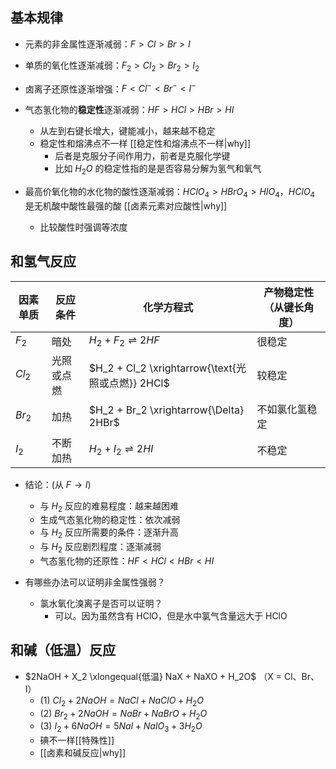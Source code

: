 ## 基本规律
- 元素的非金属性逐渐减弱：$F > Cl > Br > I$

-  单质的氧化性逐渐减弱：$F_2 > Cl_2 > Br_2 > I_2$

-  卤离子还原性逐渐增强：$F < Cl^- < Br^- < I^-$

-  气态氢化物的**稳定性**逐渐减弱：$HF > HCl > HBr > HI$
	- 从左到右键长增大，键能减小，越来越不稳定
	- 稳定性和熔沸点不一样 [[稳定性和熔沸点不一样|why]]
		- 后者是克服分子间作用力，前者是克服化学键
		- 比如 $H_2O$ 的稳定性指的是是否容易分解为氢气和氧气

-  最高价氧化物的水化物的酸性逐渐减弱：$HClO_4 > HBrO_4 > HIO_4$，$HClO_4$ 是无机酸中酸性最强的酸 [[卤素元素对应酸性|why]]
	- 比较酸性时强调等浓度
## 和氢气反应

| 因素单质   | 反应条件  | 化学方程式                                        | 产物稳定性（从键长角度） |
| ------ | ----- | -------------------------------------------- | ------------ |
| $F_2$  | 暗处    | $H_2 + F_2 \rightleftharpoons 2HF$           | 很稳定          |
| $Cl_2$ | 光照或点燃 | $H_2 + Cl_2 \xrightarrow{\text{光照或点燃}} 2HCl$ | 较稳定          |
| $Br_2$ | 加热    | $H_2 + Br_2 \xrightarrow{\Delta} 2HBr$       | 不如氯化氢稳定      |
| $I_2$  | 不断加热  | $H_2 + I_2 \rightleftharpoons 2HI$           | 不稳定          |

- 结论：(从 $F \to I$)
	- 与 $H_2$ 反应的难易程度：越来越困难  
	- 生成气态氢化物的稳定性：依次减弱  
	- 与 $H_2$ 反应所需要的条件：逐渐升高  
	- 与 $H_2$ 反应剧烈程度：逐渐减弱  
	- 气态氢化物的还原性：$HF < HCl < HBr < HI$

- 有哪些办法可以证明非金属性强弱？
	- 氯水氧化溴离子是否可以证明？
		- 可以。因为虽然含有 HClO，但是水中氯气含量远大于 HClO
## 和碱（低温）反应
- $2NaOH + X_2 \xlongequal{低温} NaX + NaXO + H_2O$ （X = Cl、Br、I）
	- (1) $Cl_2 + 2NaOH = NaCl + NaClO + H_2O$
	- (2) $Br_2 + 2NaOH = NaBr + NaBrO + H_2O$
	- (3) $I_2 + 6NaOH = 5NaI + NaIO_3 + 3H_2O$
	- 碘不一样[[特殊性]]
	- [[卤素和碱反应|why]]